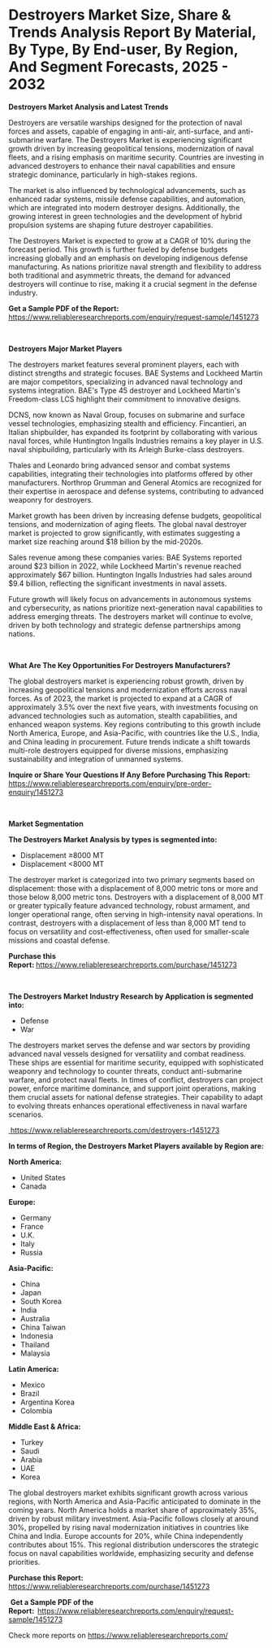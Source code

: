 <p><h1>Destroyers Market Size, Share & Trends Analysis Report By Material, By Type, By End-user, By Region, And Segment Forecasts, 2025 - 2032</h1></p><p><strong>Destroyers Market Analysis and Latest Trends</strong></p>
<p><p>Destroyers are versatile warships designed for the protection of naval forces and assets, capable of engaging in anti-air, anti-surface, and anti-submarine warfare. The Destroyers Market is experiencing significant growth driven by increasing geopolitical tensions, modernization of naval fleets, and a rising emphasis on maritime security. Countries are investing in advanced destroyers to enhance their naval capabilities and ensure strategic dominance, particularly in high-stakes regions.</p><p>The market is also influenced by technological advancements, such as enhanced radar systems, missile defense capabilities, and automation, which are integrated into modern destroyer designs. Additionally, the growing interest in green technologies and the development of hybrid propulsion systems are shaping future destroyer capabilities.</p><p>The Destroyers Market is expected to grow at a CAGR of 10% during the forecast period. This growth is further fueled by defense budgets increasing globally and an emphasis on developing indigenous defense manufacturing. As nations prioritize naval strength and flexibility to address both traditional and asymmetric threats, the demand for advanced destroyers will continue to rise, making it a crucial segment in the defense industry.</p></p>
<p><strong>Get a Sample PDF of the Report:&nbsp;</strong> <a href="https://www.reliableresearchreports.com/enquiry/request-sample/1451273?utm_campaign=2513&utm_medium=2&utm_source=Github&utm_content=ia&utm_term=17022025&utm_id=destroyers">https://www.reliableresearchreports.com/enquiry/request-sample/1451273</a></p>
<p>&nbsp;</p>
<p><strong>Destroyers Major Market Players</strong></p>
<p><p>The destroyers market features several prominent players, each with distinct strengths and strategic focuses. BAE Systems and Lockheed Martin are major competitors, specializing in advanced naval technology and systems integration. BAE's Type 45 destroyer and Lockheed Martin's Freedom-class LCS highlight their commitment to innovative designs.</p><p>DCNS, now known as Naval Group, focuses on submarine and surface vessel technologies, emphasizing stealth and efficiency. Fincantieri, an Italian shipbuilder, has expanded its footprint by collaborating with various naval forces, while Huntington Ingalls Industries remains a key player in U.S. naval shipbuilding, particularly with its Arleigh Burke-class destroyers.</p><p>Thales and Leonardo bring advanced sensor and combat systems capabilities, integrating their technologies into platforms offered by other manufacturers. Northrop Grumman and General Atomics are recognized for their expertise in aerospace and defense systems, contributing to advanced weaponry for destroyers.</p><p>Market growth has been driven by increasing defense budgets, geopolitical tensions, and modernization of aging fleets. The global naval destroyer market is projected to grow significantly, with estimates suggesting a market size reaching around $18 billion by the mid-2020s.</p><p>Sales revenue among these companies varies: BAE Systems reported around $23 billion in 2022, while Lockheed Martin's revenue reached approximately $67 billion. Huntington Ingalls Industries had sales around $9.4 billion, reflecting the significant investments in naval assets.</p><p>Future growth will likely focus on advancements in autonomous systems and cybersecurity, as nations prioritize next-generation naval capabilities to address emerging threats. The destroyers market will continue to evolve, driven by both technology and strategic defense partnerships among nations.</p></p>
<p>&nbsp;</p>
<p><strong>What Are The Key Opportunities For Destroyers Manufacturers?</strong></p>
<p><p>The global destroyers market is experiencing robust growth, driven by increasing geopolitical tensions and modernization efforts across naval forces. As of 2023, the market is projected to expand at a CAGR of approximately 3.5% over the next five years, with investments focusing on advanced technologies such as automation, stealth capabilities, and enhanced weapon systems. Key regions contributing to this growth include North America, Europe, and Asia-Pacific, with countries like the U.S., India, and China leading in procurement. Future trends indicate a shift towards multi-role destroyers equipped for diverse missions, emphasizing sustainability and integration of unmanned systems.</p></p>
<p><strong>Inquire or Share Your Questions If Any Before Purchasing This Report:</strong> <a href="https://www.reliableresearchreports.com/enquiry/pre-order-enquiry/1451273?utm_campaign=2513&utm_medium=2&utm_source=Github&utm_content=ia&utm_term=17022025&utm_id=destroyers">https://www.reliableresearchreports.com/enquiry/pre-order-enquiry/1451273</a></p>
<p>&nbsp;</p>
<p><strong>Market Segmentation</strong></p>
<p><strong>The Destroyers Market Analysis by types is segmented into:</strong></p>
<p><ul><li>Displacement ≥8000 MT</li><li>Displacement <8000 MT</li></ul></p>
<p><p>The destroyer market is categorized into two primary segments based on displacement: those with a displacement of 8,000 metric tons or more and those below 8,000 metric tons. Destroyers with a displacement of 8,000 MT or greater typically feature advanced technology, robust armament, and longer operational range, often serving in high-intensity naval operations. In contrast, destroyers with a displacement of less than 8,000 MT tend to focus on versatility and cost-effectiveness, often used for smaller-scale missions and coastal defense.</p></p>
<p><strong>Purchase this Report:&nbsp;</strong><a href="https://www.reliableresearchreports.com/purchase/1451273?utm_campaign=2513&utm_medium=2&utm_source=Github&utm_content=ia&utm_term=17022025&utm_id=destroyers">https://www.reliableresearchreports.com/purchase/1451273</a></p>
<p>&nbsp;</p>
<p><strong>The Destroyers Market Industry Research by Application is segmented into:</strong></p>
<p><ul><li>Defense</li><li>War</li></ul></p>
<p><p>The destroyers market serves the defense and war sectors by providing advanced naval vessels designed for versatility and combat readiness. These ships are essential for maritime security, equipped with sophisticated weaponry and technology to counter threats, conduct anti-submarine warfare, and protect naval fleets. In times of conflict, destroyers can project power, enforce maritime dominance, and support joint operations, making them crucial assets for national defense strategies. Their capability to adapt to evolving threats enhances operational effectiveness in naval warfare scenarios.</p></p>
<p><a href="https://www.reliableresearchreports.com/destroyers-r1451273?utm_campaign=2513&utm_medium=2&utm_source=Github&utm_content=ia&utm_term=17022025&utm_id=destroyers">&nbsp;https://www.reliableresearchreports.com/destroyers-r1451273</a></p>
<p><strong>In terms of Region, the Destroyers Market Players available by Region are:</strong></p>
<p>
    <p> <strong> North America: </strong>
        <ul>
            <li>United States</li>
            <li>Canada</li>
        </ul>
        </p> 
    <p> <strong> Europe: </strong>
        <ul>
            <li>Germany</li>
            <li>France</li>
            <li>U.K.</li>
            <li>Italy</li>
            <li>Russia</li>
        </ul>
        </p> 
    <p> <strong> Asia-Pacific: </strong>
        <ul>
            <li>China</li>
            <li>Japan</li>
            <li>South Korea</li>
            <li>India</li>
            <li>Australia</li>
            <li>China Taiwan</li>
            <li>Indonesia</li>
            <li>Thailand</li>
            <li>Malaysia</li>
        </ul>
        </p> 
    <p> <strong> Latin America: </strong>
        <ul>
            <li>Mexico</li>
            <li>Brazil</li>
            <li>Argentina Korea</li>
            <li>Colombia</li>
        </ul>
        </p> 
    <p> <strong> Middle East & Africa: </strong>
        <ul>
            <li>Turkey</li>
            <li>Saudi</li>
            <li>Arabia</li>
            <li>UAE</li>
            <li>Korea</li>
        </ul>
    </p>
    </p>
<p><p>The global destroyers market exhibits significant growth across various regions, with North America and Asia-Pacific anticipated to dominate in the coming years. North America holds a market share of approximately 35%, driven by robust military investment. Asia-Pacific follows closely at around 30%, propelled by rising naval modernization initiatives in countries like China and India. Europe accounts for 20%, while China independently contributes about 15%. This regional distribution underscores the strategic focus on naval capabilities worldwide, emphasizing security and defense priorities.</p></p>
<p><strong>Purchase this Report: </strong><a href="https://www.reliableresearchreports.com/purchase/1451273?utm_campaign=2513&utm_medium=2&utm_source=Github&utm_content=ia&utm_term=17022025&utm_id=destroyers">https://www.reliableresearchreports.com/purchase/1451273</a></p>
<p>&nbsp;<strong>Get a Sample PDF of the Report:&nbsp;&nbsp;</strong><a href="https://www.reliableresearchreports.com/enquiry/request-sample/1451273?utm_campaign=2513&utm_medium=2&utm_source=Github&utm_content=ia&utm_term=17022025&utm_id=destroyers">https://www.reliableresearchreports.com/enquiry/request-sample/1451273</a></p>
<p><strong></strong></p>
<p>Check more reports on <a href="https://www.reliableresearchreports.com/?utm_campaign=2513&utm_medium=2&utm_source=Github&utm_content=ia&utm_term=17022025&utm_id=destroyers">https://www.reliableresearchreports.com/</a></p>